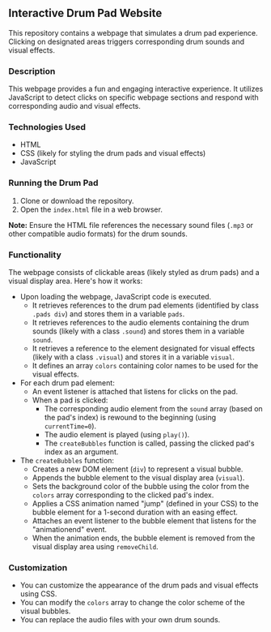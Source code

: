 ## Interactive Drum Pad Website

This repository contains a webpage that simulates a drum pad experience. Clicking on designated areas triggers corresponding drum sounds and visual effects.

### Description

This webpage provides a fun and engaging interactive experience. It utilizes JavaScript to detect clicks on specific webpage sections and respond with corresponding audio and visual effects.

### Technologies Used

* HTML
* CSS (likely for styling the drum pads and visual effects)
* JavaScript

### Running the Drum Pad

1. Clone or download the repository.
2. Open the `index.html` file in a web browser.

**Note:** Ensure the HTML file references the necessary sound files (`.mp3` or other compatible audio formats) for the drum sounds.

### Functionality

The webpage consists of clickable areas (likely styled as drum pads) and a visual display area. Here's how it works:

* Upon loading the webpage, JavaScript code is executed.
    * It retrieves references to the drum pad elements (identified by class `.pads div`) and stores them in a variable `pads`.
    * It retrieves references to the audio elements containing the drum sounds (likely with a class `.sound`) and stores them in a variable `sound`.
    * It retrieves a reference to the element designated for visual effects (likely with a class `.visual`) and stores it in a variable `visual`.
    * It defines an array `colors` containing color names to be used for the visual effects.
* For each drum pad element:
    * An event listener is attached that listens for clicks on the pad.
    * When a pad is clicked:
        * The corresponding audio element from the `sound` array (based on the pad's index) is rewound to the beginning (using `currentTime=0`).
        * The audio element is played (using `play()`).
        * The `createBubbles` function is called, passing the clicked pad's index as an argument.
* The `createBubbles` function:
    * Creates a new DOM element (`div`) to represent a visual bubble.
    * Appends the bubble element to the visual display area (`visual`).
    * Sets the background color of the bubble using the color from the `colors` array corresponding to the clicked pad's index.
    * Applies a CSS animation named "jump" (defined in your CSS) to the bubble element for a 1-second duration with an easing effect.
    * Attaches an event listener to the bubble element that listens for the "animationend" event.
    * When the animation ends, the bubble element is removed from the visual display area using `removeChild`.

### Customization

* You can customize the appearance of the drum pads and visual effects using CSS.
* You can modify the `colors` array to change the color scheme of the visual bubbles.
* You can replace the audio files with your own drum sounds.
